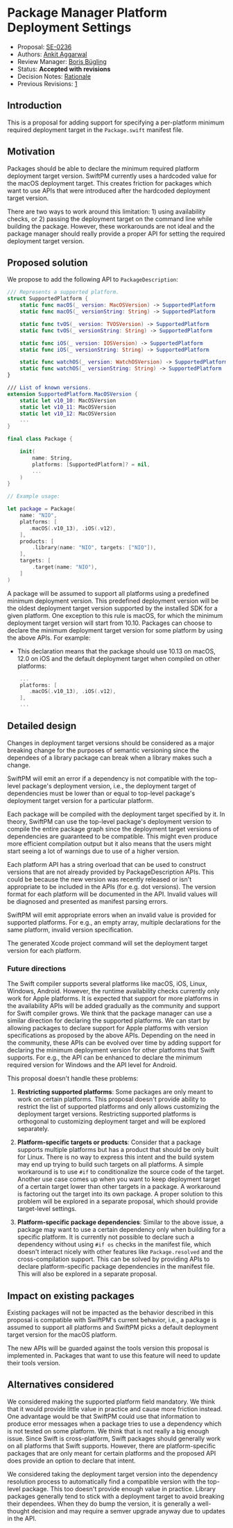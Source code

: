 # Package Manager Platform Deployment Settings

* Proposal: [SE-0236](0236-package-manager-platform-deployment-settings.md)
* Authors: [Ankit Aggarwal](https://github.com/aciidb0mb3r)
* Review Manager: [Boris Bügling](https://github.com/neonichu)
* Status: **Accepted with revisions**
* Decision Notes: [Rationale](https://forums.swift.org/t/accepted-with-modifications-se-0236-package-manager-platform-deployment-settings/18420)
* Previous Revisions: [1](https://github.com/apple/swift-evolution/blob/aebb22c0f3e139fd921d14f79c3945af99d0342d/proposals/0236-package-manager-platform-deployment-settings.md)

## Introduction

This is a proposal for adding support for specifying a per-platform minimum required deployment target in the `Package.swift` manifest file.

## Motivation

Packages should be able to declare the minimum required platform deployment target version. SwiftPM currently uses a hardcoded value for the macOS deployment target. This creates friction for packages which want to use APIs that were introduced after the hardcoded deployment target version.

There are two ways to work around this limitation: 1) using availability checks, or 2) passing the deployment target on the command line while building the package. However, these workarounds are not ideal and the package manager should really provide a proper API for setting the required deployment target version.

## Proposed solution

We propose to add the following API to `PackageDescription`:

```swift
/// Represents a supported platform.
struct SupportedPlatform {
    static func macOS(_ version: MacOSVersion) -> SupportedPlatform
    static func macOS(_ versionString: String) -> SupportedPlatform

    static func tvOS(_ version: TVOSVersion) -> SupportedPlatform
    static func tvOS(_ versionString: String) -> SupportedPlatform

    static func iOS(_ version: IOSVersion) -> SupportedPlatform
    static func iOS(_ versionString: String) -> SupportedPlatform

    static func watchOS(_ version: WatchOSVersion) -> SupportedPlatform
    static func watchOS(_ versionString: String) -> SupportedPlatform
}

/// List of known versions.
extension SupportedPlatform.MacOSVersion {
    static let v10_10: MacOSVersion
    static let v10_11: MacOSVersion
    static let v10_12: MacOSVersion
    ...
}

final class Package {

    init(
        name: String,
        platforms: [SupportedPlatform]? = nil,
        ...
    )
}

// Example usage:

let package = Package(
    name: "NIO",
    platforms: [
       .macOS(.v10_13), .iOS(.v12),
    ],
    products: [
        .library(name: "NIO", targets: ["NIO"]),
    ],
    targets: [
        .target(name: "NIO"),
    ]
)
```

A package will be assumed to support all platforms using a predefined minimum deployment version. This predefined deployment version will be the oldest deployment target version supported by the installed SDK for a given platform. One exception to this rule is macOS, for which the minimum deployment target version will start from 10.10. Packages can choose to declare the minimum deployment target version for some platform by using the above APIs. For example:

* This declaration means that the package should use 10.13 on macOS, 12.0 on iOS and the default deployment target when compiled on other platforms:

```swift
    ...
    platforms: [
       .macOS(.v10_13), .iOS(.v12),
    ],
    ...
```

## Detailed design

Changes in deployment target versions should be considered as a major breaking change for the purposes of semantic versioning since the dependees of a library package can break when a library makes such a change.

SwiftPM will emit an error if a dependency is not compatible with the top-level package's deployment version, i.e., the deployment target of dependencies must be lower than or equal to top-level package's deployment target version for a particular platform.

Each package will be compiled with the deployment target specified by it. In theory, SwiftPM can use the top-level package's deployment version to compile the entire package graph since the deployment target versions of dependencies are guaranteed to be compatible. This might even produce more efficient compilation output but it also means that the users might start seeing a lot of warnings due to use of a higher version.

Each platform API has a string overload that can be used to construct versions that are not already provided by PackageDescription APIs. This could be because the new version was recently released or isn't appropriate to be included in the APIs (for e.g. dot versions). The version format for each platform will be documented in the API. Invalid values will be diagnosed and presented as manifest parsing errors.

SwiftPM will emit appropriate errors when an invalid value is provided for supported platforms. For e.g., an empty array, multiple declarations for the same platform, invalid version specification.

The generated Xcode project command will set the deployment target version for each platform.

### Future directions

The Swift compiler supports several platforms like macOS, iOS, Linux, Windows, Android. However, the runtime availability checks currently only work for Apple platforms. It is expected that support for more platforms in the availability APIs will be added gradually as the community and support for Swift compiler grows. We think that the package manager can use a similar direction for declaring the supported platforms. We can start by allowing packages to declare support for Apple platforms with version specifications as proposed by the above APIs. Depending on the need in the community, these APIs can be evolved over time by adding support for declaring the minimum deployment version for other platforms that Swift supports. For e.g., the API can be enhanced to declare the minimum required version for Windows and the API level for Android.

This proposal doesn't handle these problems:

1. **Restricting supported platforms**: Some packages are only meant to work on certain platforms. This proposal doesn't provide ability to restrict the list of supported platforms and only allows customizing the deployment target versions. Restricting supported platforms is orthogonal to customizing deployment target and will be explored separately.

2. **Platform-specific targets or products**: Consider that a package supports multiple platforms but has a product that should be only built for Linux. There is no way to express this intent and the build system may end up trying to build such targets on all platforms. A simple workaround is to use `#if` to conditionalize the source code of the target. Another use case comes up when you want to keep deployment target of a certain target lower than other targets in a package. A workaround is factoring out the target into its own package. A proper solution to this problem will be explored in a separate proposal, which should provide target-level settings.

3. **Platform-specific package dependencies**: Similar to the above issue, a package may want to use a certain dependency only when building for a specific platform. It is currently not possible to declare such a dependency without using `#if os` checks in the manifest file, which doesn't interact nicely with other features like `Package.resolved` and the cross-compilation support. This can be solved by providing APIs to declare platform-specific package dependencies in the manifest file. This will also be explored in a separate proposal.

## Impact on existing packages

Existing packages will not be impacted as the behavior described in this proposal is compatible with SwiftPM's current behavior, i.e., a package is assumed to support all platforms and SwiftPM picks a default deployment target version for the macOS platform.

The new APIs will be guarded against the tools version this proposal is implemented in. Packages that want to use this feature will need to update their tools version.

## Alternatives considered

We considered making the supported platform field mandatory. We think that it would provide little value in practice and cause more friction instead. One advantage would be that SwiftPM could use that information to produce error messages when a package tries to use a dependency which is not tested on some platform. We think that is not really a big enough issue. Since Swift is cross-platform, Swift packages should generally work on all platforms that Swift supports. However, there are platform-specific packages that are only meant for certain platforms and the proposed API does provide an option to declare that intent.

We considered taking the deployment target version into the dependency resolution process to automatically find a compatible version with the top-level package. This too doesn't provide enough value in practice. Library packages generally tend to stick with a deployment target to avoid breaking their dependees. When they do bump the version, it is generally a well-thought decision and may require a semver upgrade anyway due to updates in the API.
